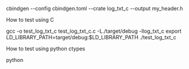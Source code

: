 cbindgen --config cbindgen.toml --crate log_txt_c --output my_header.h

How to test using C

gcc -o test_log_txt_c test_log_txt_c.c -L./target/debug -llog_txt_c
export LD_LIBRARY_PATH=target/debug:$LD_LIBRARY_PATH
./test_log_txt_c

How to test using python ctypes

python
